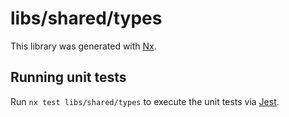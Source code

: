 # libs/shared/types

This library was generated with [Nx](https://nx.dev).

## Running unit tests

Run `nx test libs/shared/types` to execute the unit tests via [Jest](https://jestjs.io).
